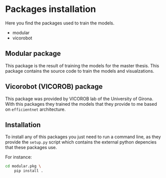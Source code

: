 # Packages installation

Here you find the packages used
to train the models.

- modular
- vicorobot

## Modular package

This package is the result of training the models for the master thesis.
This package contains the source code to train the models and visualzations.

## Vicorobot (VICOROB) package

This package was provided by VICOROB lab of the University of Girona.
With this packages they trained the models that they provide to me based
on `efficientnet` architecture.


## Installation

To install any of this packages
you just need to run a command line, as they
provide the `setup.py` script which contains the
external python depencies that these packages use.

For instance:

```bash
cd modular.pkg \
    pip install .
```
